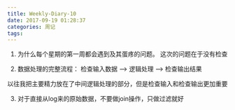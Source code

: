 ```yaml
---
title: Weekly-Diary-10
date: 2017-09-19 01:28:37
categories: 周记
tags:
---
```


1. 为什么每个星期的第一周都会遇到及其蛋疼的问题。 这次的问题在于没有检查

2. 数据处理的完整流程：
检查输入数据 --> 逻辑处理 --> 检查输出结果

以往我把主要精力放在了中间逻辑处理的部分，但是检查输入和检查输出更加重要

3. 对于直接从log来的原始数据，不要做join操作，只做过滤就好


